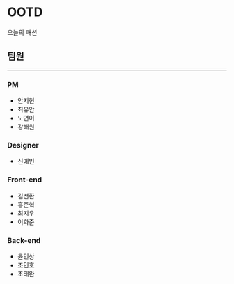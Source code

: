 # OOTD
오늘의 패션

## 팀원
* * *
### PM
* 안지현
* 최유안
* 노연이
* 강해원
### Designer
* 신예빈
### Front-end
* 김선환
* 홍준혁
* 최지우
* 이화준
### Back-end
* 윤민상
* 조민호
* 조태완
